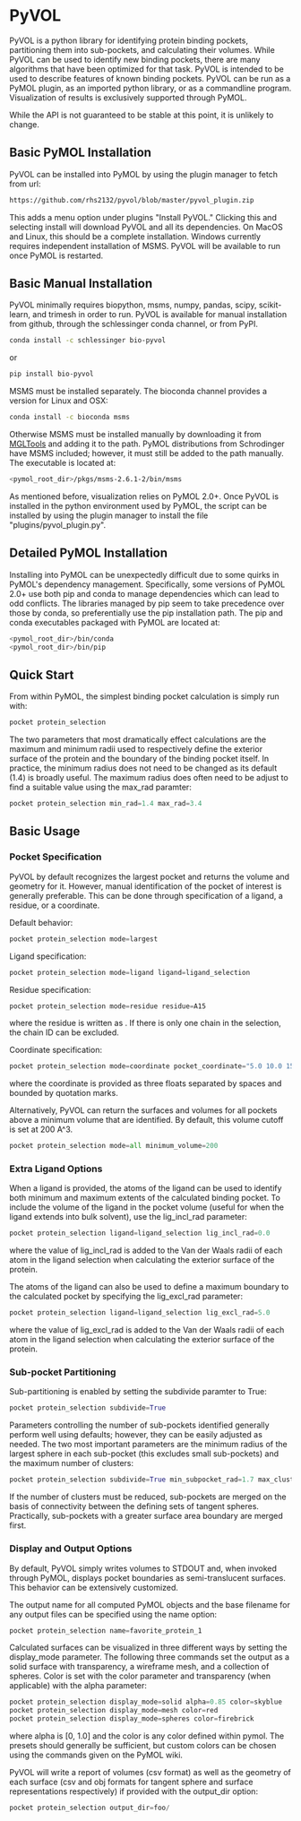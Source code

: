 # PyVOL

PyVOL is a python library for identifying protein binding pockets, partitioning them into sub-pockets, and calculating their volumes. While PyVOL can be used to identify new binding pockets, there are many algorithms that have been optimized for that task. PyVOL is intended to be used to describe features of known binding pockets. PyVOL can be run as a PyMOL plugin, as an imported python library, or as a commandline program. Visualization of results is exclusively supported through PyMOL.

While the API is not guaranteed to be stable at this point, it is unlikely to change.

## Basic PyMOL Installation
PyVOL can be installed into PyMOL by using the plugin manager to fetch from url:
```bash
https://github.com/rhs2132/pyvol/blob/master/pyvol_plugin.zip
```
This adds a menu option under plugins "Install PyVOL." Clicking this and selecting install will download PyVOL and all its dependencies. On MacOS and Linux, this should be a complete installation. Windows currently requires independent installation of MSMS. PyVOL will be available to run once PyMOL is restarted.

## Basic Manual Installation
PyVOL minimally requires biopython, msms, numpy, pandas, scipy, scikit-learn, and trimesh in order to run. PyVOL is available for manual installation from github, through the schlessinger conda channel, or from PyPI.
```bash
conda install -c schlessinger bio-pyvol
```
or
```bash
pip install bio-pyvol
```
MSMS must be installed separately. The bioconda channel provides a version for Linux and OSX:
```bash
conda install -c bioconda msms

```
Otherwise MSMS must be installed manually by downloading it from [MGLTools](http://mgltools.scripps.edu/packages/MSMS/) and adding it to the path. PyMOL distributions from Schrodinger have MSMS included; however, it must still be added to the path manually. The executable is located at:
```bash
<pymol_root_dir>/pkgs/msms-2.6.1-2/bin/msms
```

As mentioned before, visualization relies on PyMOL 2.0+. Once PyVOL is installed in the python environment used by PyMOL, the script can be installed by using the plugin manager to install the file "plugins/pyvol_plugin.py".

## Detailed PyMOL Installation
Installing into PyMOL can be unexpectedly difficult due to some quirks in PyMOL's dependency management. Specifically, some versions of PyMOL 2.0+ use both pip and conda to manage dependencies which can lead to odd conflicts. The libraries managed by pip seem to take precedence over those by conda, so preferentially use the pip installation path. The pip and conda executables packaged with PyMOL are located at:
```bash
<pymol_root_dir>/bin/conda
<pymol_root_dir>/bin/pip
```

## Quick Start
From within PyMOL, the simplest binding pocket calculation is simply run with:
```python
pocket protein_selection
```
The two parameters that most dramatically effect calculations are the maximum and minimum radii used to respectively define the exterior surface of the protein and the boundary of the binding pocket itself. In practice, the minimum radius does not need to be changed as its default (1.4) is broadly useful. The maximum radius does often need to be adjust to find a suitable value using the max_rad paramter:
```python
pocket protein_selection min_rad=1.4 max_rad=3.4
```

## Basic Usage
### Pocket Specification
PyVOL by default recognizes the largest pocket and returns the volume and geometry for it. However, manual identification of the pocket of interest is generally preferable. This can be done through specification of a ligand, a residue, or a coordinate.

Default behavior:
```python
pocket protein_selection mode=largest
```
Ligand specification:
```python
pocket protein_selection mode=ligand ligand=ligand_selection
```
Residue specification:
```python
pocket protein_selection mode=residue residue=A15
```
where the residue is written as <Chain><Residue number>. If there is only one chain in the selection, the chain ID can be excluded.

Coordinate specification:
```python
pocket protein_selection mode=coordinate pocket_coordinate="5.0 10.0 15.0"
```
where the coordinate is provided as three floats separated by spaces and bounded by quotation marks.

Alternatively, PyVOL can return the surfaces and volumes for all pockets above a minimum volume that are identified. By default, this volume cutoff is set at 200 A^3.
```python
pocket protein_selection mode=all minimum_volume=200
```

### Extra Ligand Options
When a ligand is provided, the atoms of the ligand can be used to identify both minimum and maximum extents of the calculated binding pocket. To include the volume of the ligand in the pocket volume (useful for when the ligand extends into bulk solvent), use the lig_incl_rad parameter:
```python
pocket protein_selection ligand=ligand_selection lig_incl_rad=0.0
```
where the value of lig_incl_rad is added to the Van der Waals radii of each atom in the ligand selection when calculating the exterior surface of the protein.

The atoms of the ligand can also be used to define a maximum boundary to the calculated pocket by specifying the lig_excl_rad parameter:
```python
pocket protein_selection ligand=ligand_selection lig_excl_rad=5.0
```
where the value of lig_excl_rad is added to the Van der Waals radii of each atom in the ligand selection when calculating the exterior surface of the protein.

### Sub-pocket Partitioning
Sub-partitioning is enabled by setting the subdivide paramter to True:
```python
pocket protein_selection subdivide=True
```

Parameters controlling the number of sub-pockets identified generally perform well using defaults; however, they can be easily adjusted as needed. The two most important parameters are the minimum radius of the largest sphere in each sub-pocket (this excludes small sub-pockets) and the maximum number of clusters:
```python
pocket protein_selection subdivide=True min_subpocket_rad=1.7 max_clusters=10
```
If the number of clusters must be reduced, sub-pockets are merged on the basis of connectivity between the defining sets of tangent spheres. Practically, sub-pockets with a greater surface area boundary are merged first.

### Display and Output Options
By default, PyVOL simply writes volumes to STDOUT and, when invoked through PyMOL, displays pocket boundaries as semi-translucent surfaces. This behavior can be extensively customized.

The output name for all computed PyMOL objects and the base filename for any output files can be specified using the name option:
```python
pocket protein_selection name=favorite_protein_1
```

Calculated surfaces can be visualized in three different ways by setting the display_mode parameter. The following three commands set the output as a solid surface with transparency, a wireframe mesh, and a collection of spheres. Color is set with the color parameter and transparency (when applicable) with the alpha parameter:
```python
pocket protein_selection display_mode=solid alpha=0.85 color=skyblue
pocket protein_selection display_mode=mesh color=red
pocket protein_selection display_mode=spheres color=firebrick
```
where alpha is [0, 1.0] and the color is any color defined within pymol. The presets should generally be sufficient, but custom colors can be chosen using the commands given on the PyMOL wiki.

PyVOL will write a report of volumes (csv format) as well as the geometry of each surface (csv and obj formats for tangent sphere and surface representations respectively) if provided with the output_dir option:
```python
pocket protein_selection output_dir=foo/
```


